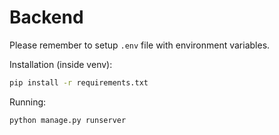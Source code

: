 # Backend

Please remember to setup `.env` file with environment variables.

Installation (inside venv):
```bash
pip install -r requirements.txt
```

Running:
```bash
python manage.py runserver
```